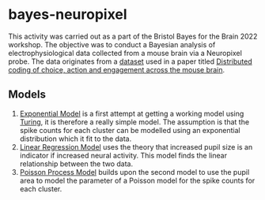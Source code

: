# bayes-neuropixel

This activity was carried out as a part of the Bristol Bayes for the Brain 2022 workshop. The objective was to conduct a Bayesian analysis of electrophysiological data collected from a mouse brain via a Neuropixel probe. The data originates from a [dataset](https://figshare.com/articles/dataset/Dataset_from_Steinmetz_et_al_2019/9598406) used in a paper titled [Distributed coding of choice, action and engagement across the mouse brain](https://www.nature.com/articles/s41586-019-1787-x).


## Models

1. [Exponential Model](exponential-model.ipynb) is a first attempt at getting a working model using [Turing](turing.ml), it is therefore a really simple model. The assumption is that the spike counts for each cluster can be modelled using an exponential distribution which it fit to the data. 
2. [Linear Regression Model](linear-regression-model.ipynb) uses the theory that increased pupil size is an indicator if increased neural activity. This model finds the linear relationship between the two data.
3. [Poisson Process Model](poisson-process-model.ipynb) builds upon the second model to use the pupil area to model the parameter of a Poisson model for the spike counts for each cluster. 